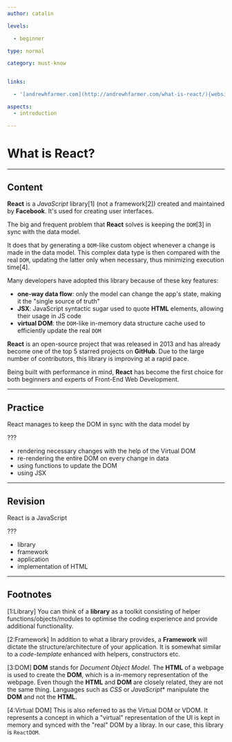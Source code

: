 ```yaml
---
author: catalin

levels:

  - beginner

type: normal

category: must-know


links:

  - '[andrewhfarmer.com](http://andrewhfarmer.com/what-is-react/){website}'

aspects:
  - introduction

---
```


# What is React?

---
## Content

**React** is a *JavaScript* library[1] (not a framework[2]) created and maintained by **Facebook**. It's used for creating user interfaces.


The big and frequent problem that **React** solves is keeping the `DOM`[3] in sync with the data model.

It does that by generating a `DOM`-like custom object whenever a change is made in the data model. This complex data type is then compared with the real `DOM`, updating the latter only when necessary, thus minimizing execution time[4].


Many developers have adopted this library because of these key features:
 - **one-way data flow**: only the model can change the app's state, making it the "single source of truth"
 - **JSX**: JavaScript syntactic sugar used to quote **HTML** elements, allowing their usage in JS code
 - **virtual DOM**: the `DOM`-like in-memory data structure cache used to efficiently update the real `DOM`


**React** is an open-source project that was released in 2013 and has already become one of the top 5 starred projects on **GitHub**. Due to the large number of contributors, this library is improving at a rapid pace.


Being built with performance in mind, **React** has become the first choice for both beginners and experts of Front-End Web Development.

---
## Practice

React manages to keep the DOM in sync with the data model by

???


* rendering necessary changes with the help of the Virtual DOM
* re-rendering the entire DOM on every change in data
* using functions to update the DOM
* using JSX

---
## Revision

React is a JavaScript

 ???


* library
* framework
* application
* implementation of HTML

---
## Footnotes
[1:Library]
You can think of a **library** as a toolkit consisting of helper functions/objects/modules to optimise the coding experience and provide additional functionality.

[2:Framework]
In addition to what a library provides, a **Framework** will dictate the structure/architecture of your application. It is somewhat similar to a *code-template* enhanced with helpers, constructors etc.

[3:DOM]
**DOM** stands for *Document Object Model*.
The **HTML** of a webpage is used to create the **DOM**, which is a in-memory representation of the webpage.
Even though the **HTML** and **DOM** are closely related, they are not the same thing.
Languages such as *CSS* or *JavaScript** manipulate the **DOM** and not the **HTML**.

[4:Virtual DOM]
This is also referred to as the Virtual DOM or VDOM. It represents a concept in which a "virtual" representation of the UI is kept in memory and synced with the "real" DOM by a libray. In our case, this library is `ReactDOM`.